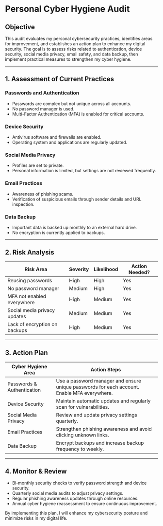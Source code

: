 # Personal Cyber Hygiene Audit

## Objective
This audit evaluates my personal cybersecurity practices, identifies areas for improvement, and establishes an action plan to enhance my digital security. The goal is to assess risks related to authentication, device security, social media privacy, email safety, and data backup, then implement practical measures to strengthen my cyber hygiene.

---
## 1. Assessment of Current Practices

### Passwords and Authentication
- Passwords are complex but not unique across all accounts.
- No password manager is used.
- Multi-Factor Authentication (MFA) is enabled for critical accounts.

### Device Security
- Antivirus software and firewalls are enabled.
- Operating system and applications are regularly updated.

### Social Media Privacy
- Profiles are set to private.
- Personal information is limited, but settings are not reviewed frequently.

### Email Practices
- Awareness of phishing scams.
- Verification of suspicious emails through sender details and URL inspection.

### Data Backup
- Important data is backed up monthly to an external hard drive.
- No encryption is currently applied to backups.

---
## 2. Risk Analysis

| Risk Area | Severity | Likelihood | Action Needed? |
|----------------------|----------|------------|---------------|
| Reusing passwords | High | High | Yes |
| No password manager | Medium | High | Yes |
| MFA not enabled everywhere | High | Medium | Yes |
| Social media privacy updates | Medium | Medium | Yes |
| Lack of encryption on backups | High | Medium | Yes |

---
## 3. Action Plan

| Cyber Hygiene Area | Action Steps |
|-------------------------|-------------|
| Passwords & Authentication | Use a password manager and ensure unique passwords for each account. Enable MFA everywhere. |
| Device Security | Maintain automatic updates and regularly scan for vulnerabilities. |
| Social Media Privacy | Review and update privacy settings quarterly. |
| Email Practices | Strengthen phishing awareness and avoid clicking unknown links. |
| Data Backup | Encrypt backups and increase backup frequency to weekly. |

---
## 4. Monitor & Review
- Bi-monthly security checks to verify password strength and device security.
- Quarterly social media audits to adjust privacy settings.
- Regular phishing awareness updates through online resources.
- Annual cyber hygiene reassessment to ensure continuous improvement.

By implementing this plan, I will enhance my cybersecurity posture and minimize risks in my digital life.
